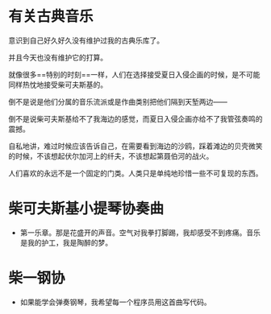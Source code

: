 
# 有关古典音乐

意识到自己好久好久没有维护过我的古典乐库了。

并且今天也没有维护它的打算。

就像很多==特别的时刻==一样，人们在选择接受夏日入侵企画的时候，是不可能同样热忱地接受柴可夫斯基的。

倒不是说是他们分属的音乐流派或是作曲类别把他们隔到天堑两边——

倒不是说柴可夫斯基给不了我海边的感觉，而夏日入侵企画亦给不了我管弦奏鸣的震撼。

自私地讲，难过时候应该告诉自己，在需要看到海边的沙鸥，踩着滩边的贝壳微笑的时候，不该想起伏尔加河上的纤夫，不该想起第聂伯河的战火。

人们喜欢的永远不是一个固定的门类。人类只是单纯地珍惜一些不可复现的东西。

# 柴可夫斯基小提琴协奏曲

- 第一乐章。那是花盛开的声音。空气对我拳打脚踢，我却感受不到疼痛。音乐是我的护工，我是陶醉的梦。


# 柴一钢协

- 如果能学会弹奏钢琴，我希望每一个程序员用这首曲写代码。

